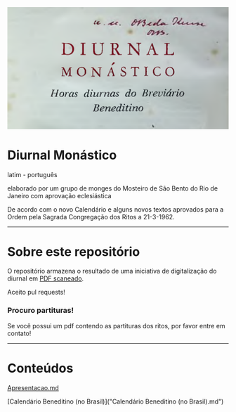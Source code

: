 ![título](capa.png)

# Diurnal Monástico

latim - português

elaborado por um grupo de monges do Mosteiro de São Bento do Rio de Janeiro
com aprovação eclesiástica

De acordo com o novo Calendário e alguns novos textos aprovados para a Ordem pela Sagrada Congregação dos Ritos a 21-3-1962.

---

# Sobre este repositório

O repositório armazena o resultado de uma iniciativa de digitalização do diurnal em [PDF scaneado](diurnal-monastico-horas-diurnas-do-breviario-monastico.pdf).

Aceito pul requests!


### Procuro partituras!

Se você possui um pdf contendo as partituras dos ritos, por favor entre em contato!


---

# Conteúdos
 
[Apresentacao.md](./Apresentacao.md)

[Calendário Beneditino (no Brasil)]("Calendário Beneditino (no Brasil).md")

